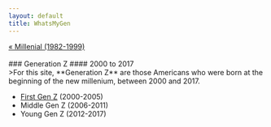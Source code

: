 ```yaml
---
layout: default
title: WhatsMyGen
---
```

<div style="overflow: hidden"><a href="/WhatsMyGen/generations/millenial.html" class="previous" style="float: left !important">&laquo; Millenial (1982-1999)</a></div>
<br>
### Generation Z
#### 2000 to 2017
<br>
>For this site, **Generation Z** are those Americans who were born at the beginning of the new millenium, between 2000 and 2017.

- [First Gen Z](/WhatsMyGen/generations/genz-first.html) (2000-2005)
- Middle Gen Z (2006-2011)
- Young Gen Z (2012-2017)
